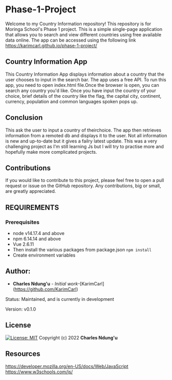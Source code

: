 # Phase-1-Project

Welcome to my Country Information repository! This repository is for Moringa School's Phase 1 project. This is a simple single-page application that allows you to search and view different countries using free available data online.
The app can be accessed using the following link https://karimcarl.github.io/phase-1-project/ 

## Country Information App

This Country Information App displays information about a country that the user chooses to input in the search bar.
The app uses a free API.
To run this app, you need to open index.html file.Once the browser is open, you can search any country you'd like. 
Once you have input the country of your choice, brief details of the country like the flag, the capital city, continent, currency, population and common languages spoken pops up.


## Conclusion
This ask the user to input a country of theirchoice. The app then retrieves information from a remoted db and displays it to the user. Not all information is new and up-to-date but it gives a failry latest update. This was a very challenging project as I'm still learning Js but I will try to practise more and hopefully make more complicated projects.

## Contributions
If you would like to contribute to this project, please feel free to open a pull request or issue on the GitHub repository. Any contributions, big or small, are greatly appreciated.


## REQUIREMENTS
### Prerequisites
* node v14.17.4 and above
* npm 6.14.14 and above
* Vue 2.6.11
* Then install the various packages from package.json `npm install`
* Create environment variables

## Author: 
* **Charles Ndung'u** - *Initial work*-[KarimCarl] (https://github.com/KarimCarl)


Status:  Maintained, and is currently in development

Version:
    v0.1.0


## License
[![License: MIT](https://img.shields.io/badge/License-MIT-yellow.svg)](https://opensource.org/licenses/MIT)
Copyright (c) 2022 **Charles Ndung'u**


## Resources

https://developer.mozilla.org/en-US/docs/Web/JavaScript
https://www.w3schools.com/js/
